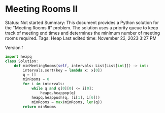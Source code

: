 # Meeting Rooms II

Status: Not started
Summary: This document provides a Python solution for the "Meeting Rooms II" problem. The solution uses a priority queue to keep track of meeting end times and determines the minimum number of meeting rooms required.
Tags: Heap
Last edited time: November 23, 2023 3:27 PM

Version 1

```python
import heapq
class Solution:
    def minMeetingRooms(self, intervals: List[List[int]]) -> int:
        intervals.sort(key = lambda x: x[0])
        q = []
        minRooms = 0
        for i in intervals:
            while q and q[0][0] <= i[0]:
                heapq.heappop(q)
            heapq.heappush(q, (i[1], i[0]))
            minRooms = max(minRooms, len(q))
        return minRooms
```